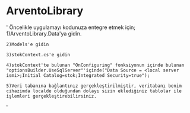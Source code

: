 # ArventoLibrary
'
Öncelikle uygulamayı kodunuza entegre etmek için;
    1)ArventoLibrary.Data'ya gidin.
    
    2)Models'e gidin
    
    3)stokContext.cs'e gidin
    
    4)stokContext'te bulunan "OnConfiguring" fonksiyonun içinde bulunan "optionsBuilder.UseSqlServer"'içinde("Data Source = <local server ismi>;Initial Catalog=stok;Integrated Security=true");
    
    5)Veri tabanına bağlantınız gerçekleştirilmiştir, veritabanı benim cihazimda localde olduğundan dolayı sizin eklediğiniz tablolar ile işlemleri gerçekleştirebilirsiniz.
'
